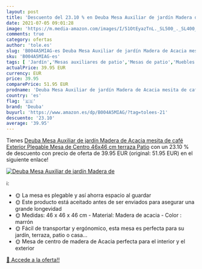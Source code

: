 ```yaml
---
layout: post
title: 'Descuento del 23.10 % en Deuba Mesa Auxiliar de jardín Madera de '
date: 2021-07-05 09:01:28
image: 'https://m.media-amazon.com/images/I/51OtEyazTnL._SL500_._SL400_.jpg'
comments: true
category: ofertas
author: 'tole.es'
slug: 'B004A5MIAG-es Deuba Mesa Auxiliar de jardín Madera de Acacia mesita de...'
sku: 'B004A5MIAG-es'
tags: [ 'Jardín','Mesas auxiliares de patio','Mesas de patio','Muebles y accesorios de jardín','café','deuba', ]
actualPrice: 39.95 EUR
currency: EUR
price: 39.95
comparePrice: 51.95 EUR
prodname: 'Deuba Mesa Auxiliar de jardín Madera de Acacia mesita de café Exterior Plegable Mesa de Centro 46x46 cm terraza Patio'
country: 'es'
flag: '🇪🇸'
brand: 'Deuba'
buyurl: 'https://www.amazon.es/dp/B004A5MIAG/?tag=tolees-21'
descuento: '23.10'
average: '39.95'
---
```


Tienes [Deuba Mesa Auxiliar de jardín Madera de Acacia mesita de café Exterior Plegable Mesa de Centro 46x46 cm terraza Patio](https://www.amazon.es/dp/B004A5MIAG/?tag=tolees-21) con un 23.10 % de descuento con precio de oferta de 39.95 EUR (original: 51.95 EUR) en el siguiente enlace!

[![Deuba Mesa Auxiliar de jardín Madera de ](https://m.media-amazon.com/images/I/51OtEyazTnL._SL500_._SL400_.jpg)](https://www.amazon.es/dp/B004A5MIAG/?tag=tolees-21)

ℹ️:

- 🌞 La mesa es plegable y así ahorra espacio al guardar
- 🌞 Este producto está aceitado antes de ser enviados para asegurar una grande longevidad
- 🌞 Medidas: 46 x 46 x 46 cm - Material: Madera de acacia - Color : marrón
- 🌞 Fácil de transportar y ergónomico, esta mesa es perfecta para su jardín, terraza, patio o casa...
- 🌞 Mesa de centro de madera de Acacia perfecta para el interior y el exterior

[🛒 Accede a la oferta!!](https://www.amazon.es/dp/B004A5MIAG/?tag=tolees-21)
